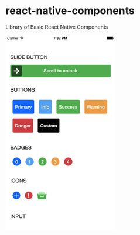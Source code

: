 # react-native-components
Library of Basic React Native Components

<img src="demo.png?raw=true" width="300" />
